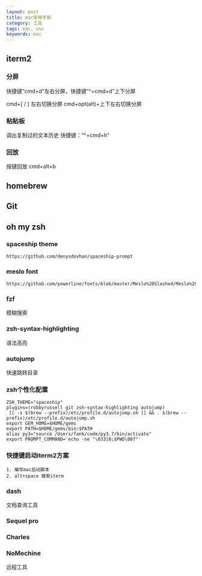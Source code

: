 ```yaml
---
layout: post
title: mac使用手册
category: 工具
tags: mac, osx
keywords: mac
---
```


## iterm2

### 分屏

快捷键“cmd+d”左右分屏，快捷键“^+cmd+d”上下分屏

cmd+[ / ] 左右切换分屏 cmd+opt(alt)+上下左右切换分屏

### 粘贴板  

调出复制过的文本历史 快捷键：“^+cmd+h”

### 回放

按键回放 cmd+alt+b

## homebrew

## Git

## oh my zsh 

### spaceship theme 

```
https://github.com/denysdovhan/spaceship-prompt
```

### meslo font

```
https://github.com/powerline/fonts/blob/master/Meslo%20Slashed/Meslo%20LG%20M%20Regular%20for%20Powerline.ttf
```

### fzf

模糊搜索

### zsh-syntax-highlighting 
语法高亮

### autojump

快速跳转目录

### zsh个性化配置

```
ZSH_THEME="spaceship"
plugins=(robbyrussell git zsh-syntax-highlighting autojump)
 [[ -s $(brew --prefix)/etc/profile.d/autojump.sh ]] && . $(brew --prefix)/etc/profile.d/autojump.sh
export GEM_HOME=$HOME/gems
export PATH=$HOME/gems/bin:$PATH
alias py3="source /Users/fank/code/py3.7/bin/activate"
export PROMPT_COMMAND='echo -ne "\033]0;$PWD\007"'
```

### 快捷键启动iterm2方案
```
1. 编写mac启动脚本
2. alt+space 搜索iterm
```

### dash
文档查询工具

### Sequel pro

### Charles

### NoMechine

远程工具